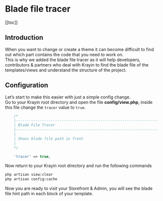 # Blade file tracer

[[toc]]

## Introduction
When you want to change or create a theme it can become difficult to find out which part contains the code that you need to work on.  
This is why we added the blade file tracer as it will help developers, contributors & partners who deal with Krayin to find the blade file of the templates/views and understand the structure of the project.

## Configuration
Let’s start to make this easier with just a simple config change.  
Go to your Krayin root directory and open the file **config/view.php**, inside this file change the `tracer` value to `true`.

```php
    /*
    |--------------------------------------------------------------------------
    | Blade File Tracer
    |--------------------------------------------------------------------------
    |
    | Shows blade file path in front
    |
    */

    'tracer' => true,
```

Now return to your Krayin root directory and run the following commands
```bash
php artisan view:clear
php artisan config:cache
```

Now you are ready to visit your Storefront & Admin, you will see the blade file hint path in each block of your template.
